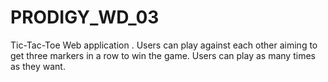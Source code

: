 # PRODIGY_WD_03
Tic-Tac-Toe Web application . Users can play against each other aiming to get three markers in a row to win the game. Users can play as many times as they want. 

